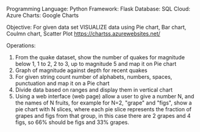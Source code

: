 Programming Language: Python
Framework: Flask
Database: SQL
Cloud: Azure
Charts: Google Charts

Objective: For given data set VISUALIZE data using Pie chart, Bar chart, Coulmn chart, Scatter Plot
https://chartss.azurewebsites.net/

Operations:
1. From the quake dataset, show the number of quakes for magnitude below 1, 1 to 2, 2 to 3, up to magnitude 5 and map it on Pie chart
2. Graph of magnitude against depth for recent quakes
3. For given string count number of alphabets, numbers, spaces, punctuation and map it on a Pie chart
4. Divide data based on ranges and display them in vertical chart
5. Using a web interface (web page) allow a user to give a number N, and the names of N fruits, for example for N=2, "grape" and "figs", show a pie chart with N slices, where each pie slice represents the fraction of grapes and figs from that group, in this case there are 2 grapes and 4 figs, so 66% should be figs and 33% grapes. 